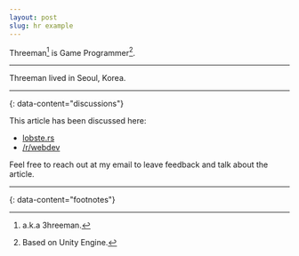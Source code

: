 ```yaml
---
layout: post
slug: hr example
---
```


Threeman[^1] is Game Programmer[^2].

---

Threeman lived in Seoul, Korea.

---
{: data-content="discussions"}

This article has been discussed here:
- [lobste.rs](#)
- [/r/webdev](#)

Feel free to reach out at my email to leave feedback and talk about the article.

---
{: data-content="footnotes"}

[^1]: a.k.a 3hreeman.
[^2]: Based on Unity Engine.
